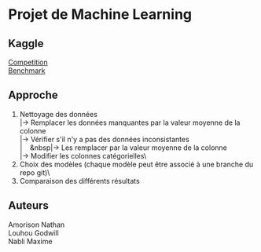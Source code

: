 # Projet de Machine Learning
## Kaggle
[Competition](https://www.kaggle.com/competitions/project-for-machine-learning-i-umons-2022/)\
[Benchmark](https://www.kaggle.com/code/tanguybo/benchmark)
## Approche
1. Nettoyage des données\
   |-> Remplacer les données manquantes par la valeur moyenne de la colonne\
   |-> Vérifier s'il n'y a pas des données inconsistantes\
   |&nbsp;&nbsp;&nbsp;&nbsp;&nbsp|-> Les remplacer par la valeur moyenne de la colonne\
   |-> Modifier les colonnes catégorielles\
2. Choix des modèles (chaque modèle peut être associé à une branche du repo git)\
3. Comparaison des différents résultats
## Auteurs
Amorison Nathan \
Louhou Godwill \
Nabli Maxime
